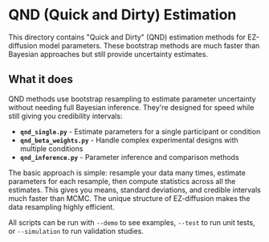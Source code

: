 # QND (Quick and Dirty) Estimation

This directory contains "Quick and Dirty" (QND) estimation methods for EZ-diffusion model parameters. These bootstrap methods are much faster than Bayesian approaches but still provide uncertainty estimates.

## What it does

QND methods use bootstrap resampling to estimate parameter uncertainty without needing full Bayesian inference. They're designed for speed while still giving you credibility intervals:

- **`qnd_single.py`** - Estimate parameters for a single participant or condition
- **`qnd_beta_weights.py`** - Handle complex experimental designs with multiple conditions  
- **`qnd_inference.py`** - Parameter inference and comparison methods

The basic approach is simple: resample your data many times, estimate parameters for each resample, then compute statistics across all the estimates. This gives you means, standard deviations, and credible intervals much faster than MCMC.  The unique structure of EZ-diffusion makes the data resampling highly efficient.

All scripts can be run with `--demo` to see examples, `--test` to run unit tests, or `--simulation` to run validation studies.